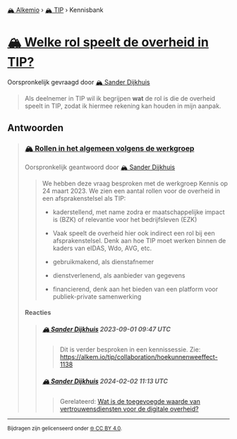 [🏔️ Alkemio](https://welcome.alkem.io/) › [🏔️ TIP](https://alkem.io/tip/dashboard) › Kennisbank
# [🏔️ Welke rol speelt de overheid in TIP?](https://alkem.io/tip/collaboration/welkerolspeeltde-1008)
Oorspronkelijk gevraagd door [🏔️ Sander Dijkhuis](https://alkem.io/user/sander-dijkhuis-3912)
>Als deelnemer in TIP wil ik begrijpen **wat** de rol is die de overheid speelt in TIP, zodat ik hiermee rekening kan houden in mijn aanpak.
## Antwoorden
>### [🏔️ Rollen in het algemeen volgens de werkgroep](https://alkem.io/tip/collaboration/welkerolspeeltde-1008/posts/rolleninhetalgeme-1409)
>Oorspronkelijk geantwoord door [🏔️ Sander Dijkhuis](https://alkem.io/tip/collaboration/welkerolspeeltde-1008/posts/rolleninhetalgeme-1409)
>>We hebben deze vraag besproken met de werkgroep Kennis op 24 maart 2023. We zien een aantal rollen voor de overheid in een afsprakenstelsel als TIP:
>>
>>*   kaderstellend, met name zodra er maatschappelijke impact is (BZK) of relevantie voor het bedrijfsleven (EZK)
>>
>>    *   Vaak speelt de overheid hier ook indirect een rol bij een afsprakenstelsel. Denk aan hoe TIP moet werken binnen de kaders van eIDAS, Wdo, AVG, etc.
>>
>>*   gebruikmakend, als dienstafnemer
>>
>>*   dienstverlenend, als aanbieder van gegevens
>>
>>*   financierend, denk aan het bieden van een platform voor publiek-private samenwerking
>#### Reacties
>>##### [🏔️ Sander Dijkhuis](https://alkem.io/user/sander-dijkhuis-3912) 2023-09-01 09:47 UTC
>>>Dit is verder besproken in een kennissessie. Zie: https://alkem.io/tip/collaboration/hoekunnenweeffect-1138
>>##### [🏔️ Sander Dijkhuis](https://alkem.io/user/sander-dijkhuis-3912) 2024-02-02 11:13 UTC
>>>Gerelateerd: [Wat is de toegevoegde waarde van vertrouwensdiensten voor de digitale overheid?](https://alkem.io/tip/collaboration/watisdetoegevoegd-5977)
* * *
<small>Bijdragen zijn gelicenseerd onder [🌐 CC BY 4.0](https://creativecommons.org/licenses/by/4.0/deed.nl).</small>
